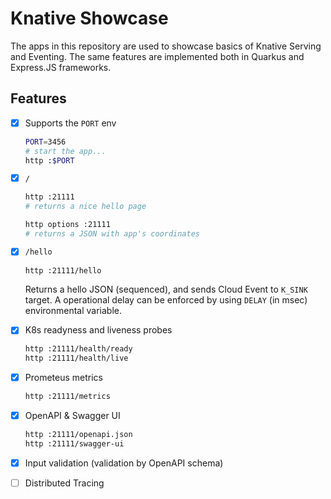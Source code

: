 # Knative Showcase

The apps in this repository are used to showcase basics of Knative Serving 
and Eventing. The same features are implemented both in Quarkus and 
Express.JS frameworks.

## Features

* [x] Supports the `PORT` env

  ```bash
  PORT=3456
  # start the app... 
  http :$PORT
  ```

* [x] `/`

  ```bash
  http :21111
  # returns a nice hello page

  http options :21111
  # returns a JSON with app's coordinates
  ```  

* [x] `/hello`

  ```bash
  http :21111/hello
  ```

  Returns a hello JSON (sequenced), and sends Cloud Event to `K_SINK` target. A
  operational delay can be enforced by using `DELAY` (in msec) environmental
  variable.

* [x] K8s readyness and liveness probes

  ```bash
  http :21111/health/ready
  http :21111/health/live
  ```

* [x] Prometeus metrics

  ```bash
  http :21111/metrics
  ```

* [x] OpenAPI & Swagger UI

  ```bash
  http :21111/openapi.json
  http :21111/swagger-ui
  ```
* [x] Input validation (validation by OpenAPI schema)
* [ ] Distributed Tracing

